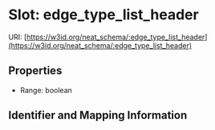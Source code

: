 # Slot: edge_type_list_header

URI: [https://w3id.org/neat_schema/:edge_type_list_header](https://w3id.org/neat_schema/:edge_type_list_header)



<!-- no inheritance hierarchy -->


## Properties

 * Range: boolean



## Identifier and Mapping Information





